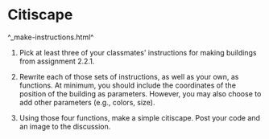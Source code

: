 Citiscape
=========

^_make-instructions.html^

1. Pick at least three of your classmates' instructions for making buildings
from assignment 2.2.1.  

2. Rewrite each of those sets of instructions, as well as your own, as
functions.  At minimum, you should include the coordinates of the position 
of the building as parameters.  However, you may also choose to add other
parameters (e.g., colors, size).

3. Using those four functions, make a simple citiscape.  Post your code
and an image to the discussion.

